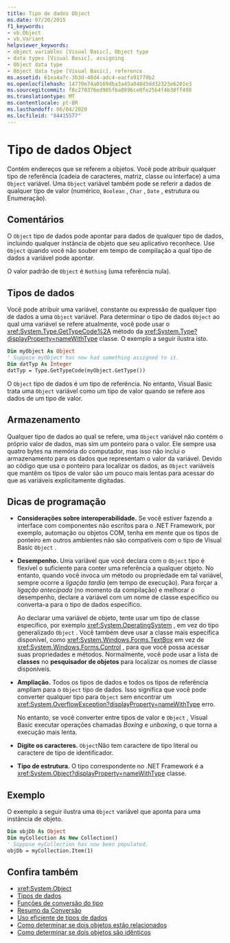 ```yaml
---
title: Tipo de dados Object
ms.date: 07/20/2015
f1_keywords:
- vb.Object
- vb.Variant
helpviewer_keywords:
- object variables [Visual Basic], Object type
- data types [Visual Basic], assigning
- Object data type
- Object data type [Visual Basic], reference
ms.assetid: 61ea4a7c-3b3d-48d4-adc4-eacfa91779b2
ms.openlocfilehash: 14770e74a0169dba3a45a04845dd32323e6201e3
ms.sourcegitcommit: f8c270376ed905f6a8896ce0fe25b4f4b38ff498
ms.translationtype: MT
ms.contentlocale: pt-BR
ms.lasthandoff: 06/04/2020
ms.locfileid: "84415577"
---
```

# <a name="object-data-type"></a>Tipo de dados Object

Contém endereços que se referem a objetos. Você pode atribuir qualquer tipo de referência (cadeia de caracteres, matriz, classe ou interface) a uma `Object` variável. Uma `Object` variável também pode se referir a dados de qualquer tipo de valor (numérico, `Boolean` , `Char` , `Date` , estrutura ou Enumeração).

## <a name="remarks"></a>Comentários

O `Object` tipo de dados pode apontar para dados de qualquer tipo de dados, incluindo qualquer instância de objeto que seu aplicativo reconhece. Use `Object` quando você não souber em tempo de compilação a qual tipo de dados a variável pode apontar.

O valor padrão de `Object` é `Nothing` (uma referência nula).

## <a name="data-types"></a>Tipos de dados

Você pode atribuir uma variável, constante ou expressão de qualquer tipo de dados a uma `Object` variável. Para determinar o tipo de dados `Object` ao qual uma variável se refere atualmente, você pode usar o <xref:System.Type.GetTypeCode%2A> método da <xref:System.Type?displayProperty=nameWithType> classe. O exemplo a seguir ilustra isto.

```vb
Dim myObject As Object
' Suppose myObject has now had something assigned to it.
Dim datTyp As Integer
datTyp = Type.GetTypeCode(myObject.GetType())
```

O `Object` tipo de dados é um tipo de referência. No entanto, Visual Basic trata uma `Object` variável como um tipo de valor quando se refere aos dados de um tipo de valor.

## <a name="storage"></a>Armazenamento

Qualquer tipo de dados ao qual se refere, uma `Object` variável não contém o próprio valor de dados, mas sim um ponteiro para o valor. Ele sempre usa quatro bytes na memória do computador, mas isso não inclui o armazenamento para os dados que representam o valor da variável. Devido ao código que usa o ponteiro para localizar os dados, as `Object` variáveis que mantêm os tipos de valor são um pouco mais lentas para acessar do que as variáveis explicitamente digitadas.

## <a name="programming-tips"></a>Dicas de programação

- **Considerações sobre interoperabilidade.** Se você estiver fazendo a interface com componentes não escritos para o .NET Framework, por exemplo, automação ou objetos COM, tenha em mente que os tipos de ponteiro em outros ambientes não são compatíveis com o tipo de Visual Basic `Object` .

- **Desempenho.** Uma variável que você declara com o `Object` tipo é flexível o suficiente para conter uma referência a qualquer objeto. No entanto, quando você invoca um método ou propriedade em tal variável, sempre ocorre a *ligação tardia* (em tempo de execução). Para forçar a *ligação antecipada* (no momento da compilação) e melhorar o desempenho, declare a variável com um nome de classe específico ou converta-a para o tipo de dados específico.

  Ao declarar uma variável de objeto, tente usar um tipo de classe específico, por exemplo <xref:System.OperatingSystem> , em vez do tipo generalizado `Object` . Você também deve usar a classe mais específica disponível, como <xref:System.Windows.Forms.TextBox> em vez de <xref:System.Windows.Forms.Control> , para que você possa acessar suas propriedades e métodos. Normalmente, você pode usar a lista de **classes** no **pesquisador de objetos** para localizar os nomes de classe disponíveis.

- **Ampliação.** Todos os tipos de dados e todos os tipos de referência ampliam para o `Object` tipo de dados. Isso significa que você pode converter qualquer tipo para `Object` sem encontrar um <xref:System.OverflowException?displayProperty=nameWithType> erro.

  No entanto, se você converter entre tipos de valor e `Object` , Visual Basic executar operações chamadas *Boxing* e *unboxing*, o que torna a execução mais lenta.

- **Digite os caracteres.** `Object`Não tem caractere de tipo literal ou caractere de tipo de identificador.

- **Tipo de estrutura.** O tipo correspondente no .NET Framework é a <xref:System.Object?displayProperty=nameWithType> classe.

## <a name="example"></a>Exemplo

O exemplo a seguir ilustra uma `Object` variável que aponta para uma instância de objeto.

```vb
Dim objDb As Object
Dim myCollection As New Collection()
' Suppose myCollection has now been populated.
objDb = myCollection.Item(1)
```

## <a name="see-also"></a>Confira também

- <xref:System.Object>
- [Tipos de dados](index.md)
- [Funções de conversão do tipo](../functions/type-conversion-functions.md)
- [Resumo da Conversão](../keywords/conversion-summary.md)
- [Uso eficiente de tipos de dados](../../programming-guide/language-features/data-types/efficient-use-of-data-types.md)
- [Como determinar se dois objetos estão relacionados](../../programming-guide/language-features/variables/how-to-determine-whether-two-objects-are-related.md)
- [Como determinar se dois objetos são idênticos](../../programming-guide/language-features/variables/how-to-determine-whether-two-objects-are-identical.md)
